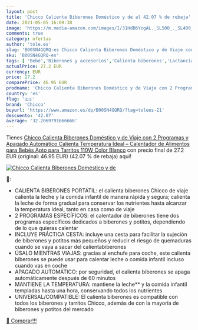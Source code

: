 ```yaml
---
layout: post
title: 'Chicco Calienta Biberones Doméstico y de al 42.07 % de rebaja'
date: 2021-05-05 16:09:38
image: 'https://m.media-amazon.com/images/I/31HdB6YogAL._SL500_._SL400_.jpg'
comments: true
category: ofertas
author: 'tole.es'
slug: 'B00SN4GQRQ-es Chicco Calienta Biberones Doméstico y de Viaje con 2...'
sku: 'B00SN4GQRQ-es'
tags: [ 'Bebé','Biberones y accesorios','Calienta biberones','Lactancia y alimentación','bebés','biberones','chicco', ]
actualPrice: 27.2 EUR
currency: EUR
price: 27.2
comparePrice: 46.95 EUR
prodname: 'Chicco Calienta Biberones Doméstico y de Viaje con 2 Programas y Apagado Automático  Calienta Temperatura Ideal – Calentador de Alimentos para Bebés  Apto para Tarritos  110W  Color Blanco'
country: 'es'
flag: '🇪🇸'
brand: 'Chicco'
buyurl: 'https://www.amazon.es/dp/B00SN4GQRQ/?tag=tolees-21'
descuento: '42.07'
average: '32.2069791666666'
---
```


Tienes [Chicco Calienta Biberones Doméstico y de Viaje con 2 Programas y Apagado Automático  Calienta Temperatura Ideal – Calentador de Alimentos para Bebés  Apto para Tarritos  110W  Color Blanco](https://www.amazon.es/dp/B00SN4GQRQ/?tag=tolees-21) con precio final de  27.2 EUR (original: 46.95 EUR) (42.07 %  de rebaja) aqui!

[![Chicco Calienta Biberones Doméstico y de](https://m.media-amazon.com/images/I/31HdB6YogAL._SL500_._SL400_.jpg)](https://www.amazon.es/dp/B00SN4GQRQ/?tag=tolees-21)

🔎:

- CALIENTA BIBERONES PORTÁTIL: el calienta biberones Chicco de viaje calienta la leche y la comida infantil de manera rápida y segura; calienta la leche de forma gradual para conservar los nutrientes hasta alcanzar la temperatura ideal, tanto en casa como de viaje
- 2 PROGRAMAS ESPECÍFICOS: el calentador de biberones tiene dos programas específicos dedicados a biberones y potitos, dependiendo de lo que quieras calentar
- INCLUYE PRÁCTICA CESTA: incluye una cesta para facilitar la sujeción de biberones y potitos más pequeños y reducir el riesgo de quemaduras cuando se vaya a sacar del calientabiberones
- ÚSALO MIENTRAS VIAJAS: gracias al enchufe para coche, este calienta biberones se puede usar para calentar leche o comida infantil incluso cuando vas en coche
- APAGADO AUTOMÁTICO: por seguridad, el calienta biberones se apaga automáticamente después de 60 minutos
- MANTIENE LA TEMPERATURA: mantiene la leche** y la comida infantil templadas hasta una hora, conservando todos los nutrientes
- UNIVERSAL/COMPATIBLE: El calienta biberones es compatible con todos los biberones y tarritos Chicco, además de con la mayoría de biberones y potitos del mercado

[🛒 Comprar!!!](https://www.amazon.es/dp/B00SN4GQRQ/?tag=tolees-21)
